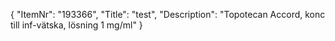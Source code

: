 {
  "ItemNr": "193366",
  "Title": "test",
  "Description": "Topotecan Accord, konc till inf-vätska, lösning 1 mg/ml"
}